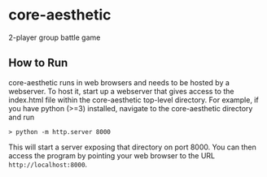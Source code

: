 core-aesthetic
==============

2-player group battle game


How to Run
----------

core-aesthetic runs in web browsers and needs to be hosted by a webserver.  To host it, start up a webserver that gives access to the index.html file within the core-aesthetic top-level directory.  For example, if you have python (>=3) installed, navigate to the core-aesthetic directory and run

```
> python -m http.server 8000
```

This will start a server exposing that directory on port 8000.  You can then access the program by pointing your web browser to the URL `http://localhost:8000`.

